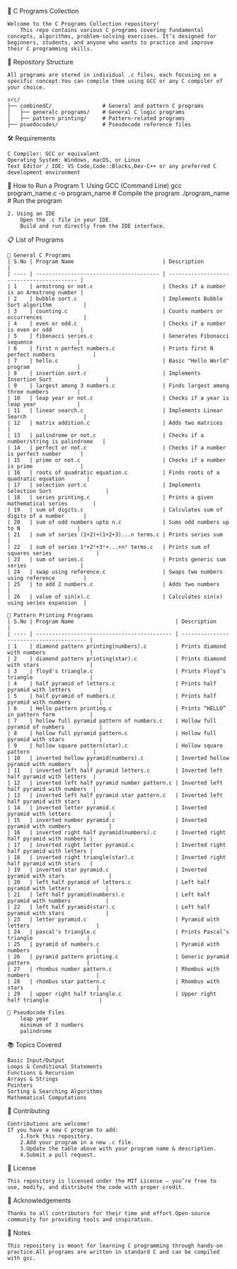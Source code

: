 📘 C Programs Collection

    Welcome to the C Programs Collection repository!
        This repo contains various C programs covering fundamental concepts, algorithms, problem-solving exercises. It’s designed for beginners, students, and anyone who wants to practice and improve their C programming skills.

📂 Repository Structure

    All programs are stored in individual .c files, each focusing on a specific concept.You can compile them using GCC or any C compiler of your choice.

    src/
    ├── combinedC/                # General and pattern C programs
    │   ├── generalc programs/    # General C logic programs
    │   ├── pattern printing/     # Pattern-related programs
    ├── psuedocodes/              # Pseudocode reference files

🛠️ Requirements

    C Compiler: GCC or equivalent
    Operating System: Windows, macOS, or Linux
    Text Editor / IDE: VS Code,Code::Blocks,Dev-C++ or any preferred C development environment

🚀 How to Run a Program
    1. Using GCC (Command Line)
        gcc program_name.c -o program_name   # Compile the program
        ./program_name    # Run the program

    2. Using an IDE
        Open the .c file in your IDE.
        Build and run directly from the IDE interface.

📋 List of Programs

    📜 General C Programs
    | S.No | Program Name                            | Description                               |
    | ---- | --------------------------------------- | ----------------------------------------- |
    | 1    | armstrong or not.c                      | Checks if a number is an Armstrong number |
    | 2    | bubble sort.c                           | Implements Bubble Sort algorithm          |
    | 3    | counting.c                              | Counts numbers or occurrences             |
    | 4    | even or odd.c                           | Checks if a number is even or odd         |
    | 5    | fibonacci series.c                      | Generates Fibonacci sequence              |
    | 6    | first n perfect numbers.c               | Prints first N perfect numbers            |
    | 7    | hello.c                                 | Basic "Hello World" program               |
    | 8    | insertion sort.c                        | Implements Insertion Sort                 |
    | 9    | largest among 3 numbers.c               | Finds largest among three numbers         |
    | 10   | leap year or not.c                      | Checks if a year is leap year             |
    | 11   | linear search.c                         | Implements Linear Search                  |
    | 12   | matrix addition.c                       | Adds two matrices                         |
    | 13   | palindrome or not.c                     | Checks if a number/string is palindrome   |
    | 14   | perfect or not.c                        | Checks if a number is perfect number      |
    | 15   | prime or not.c                          | Checks if a number is prime               |
    | 16   | roots of quadratic equation.c           | Finds roots of a quadratic equation       |
    | 17   | selection sort.c                        | Implements Selection Sort                 |
    | 18   | series printing.c                       | Prints a given mathematical series        |
    | 19   | sum of digits.c                         | Calculates sum of digits of a number      |
    | 20   | sum of odd numbers upto n.c             | Sums odd numbers up to N                  |
    | 21   | sum of series (1+2)+(1+2+3)...n terms.c | Prints series sum                         |
    | 22   | sum of series 1²+2²+3²+...+n² terms.c   | Prints sum of squares series              |
    | 23   | sum of series.c                         | Prints generic sum series                 |
    | 24   | swap using reference.c                  | Swaps two numbers using reference         |
    | 25   | to add 2 numbers.c                      | Adds two numbers                          |
    | 26   | value of sin(x).c                       | Calculates sin(x) using series expansion  |

    🎨 Pattern Printing Programs
    | S.No | Program Name                                | Description                              |
    | ---- | ------------------------------------------- | ---------------------------------------- |
    | 1    | diamond pattern printing(numbers).c         | Prints diamond with numbers              |
    | 2    | diamond pattern printing(star).c            | Prints diamond with stars                |
    | 3    | floyd's triangle.c                          | Prints Floyd’s triangle                  |
    | 4    | half pyramid of letters.c                   | Prints half pyramid with letters         |
    | 5    | half pyramid of numbers.c                   | Prints half pyramid with numbers         |
    | 6    | Hello pattern printing.c                    | Prints “HELLO” in pattern form           |
    | 7    | hollow full pyramid pattern of numbers.c    | Hollow full pyramid of numbers           |
    | 8    | hollow full pyramid pattern.c               | Hollow full pyramid with stars           |
    | 9    | hollow square pattern(star).c               | Hollow square pattern                    |
    | 10   | inverted hollow pyramid(numbers).c          | Inverted hollow pyramid with numbers     |
    | 11   | inverted left half pyramid letters.c        | Inverted left half pyramid with letters  |
    | 12   | inverted left half pyramid number pattern.c | Inverted left half pyramid with numbers  |
    | 13   | inverted left half pyramid star pattern.c   | Inverted left half pyramid with stars    |
    | 14   | inverted letter pyramid.c                   | Inverted pyramid with letters            |
    | 15   | inverted number pyramid.c                   | Inverted pyramid with numbers            |
    | 16   | inverted right half pyramid(numbers).c      | Inverted right half pyramid with numbers |
    | 17   | inverted right letter pyramid.c             | Inverted right half pyramid with letters |
    | 18   | inverted right triangle(star).c             | Inverted right half pyramid with stars   |
    | 19   | inverted star pyramid.c                     | Inverted pyramid with stars              |
    | 20   | left half pyramid of letters.c              | Left half pyramid with letters           |
    | 21   | left half pyramid(numbers).c                | Left half pyramid with numbers           |
    | 22   | left half pyramid(star).c                   | Left half pyramid with stars             |
    | 23   | letter pyramid.c                            | Pyramid with letters                     |
    | 24   | pascal's triangle.c                         | Prints Pascal’s triangle                 |
    | 25   | pyramid of numbers.c                        | Pyramid with numbers                     |
    | 26   | pyramid pattern printing.c                  | Generic pyramid pattern                  |
    | 27   | rhombus number pattern.c                    | Rhombus with numbers                     |
    | 28   | rhombus star pattern.c                      | Rhombus with stars                       |
    | 29   | upper right half triangle.c                 | Upper right half triangle                |

    📝 Pseudocode Files
        leap year
        minimum of 3 numbers
        palindrome

📚 Topics Covered

    Basic Input/Output
    Loops & Conditional Statements
    Functions & Recursion
    Arrays & Strings
    Pointers
    Sorting & Searching Algorithms
    Mathematical Computations

🤝 Contributing

    Contributions are welcome!
    If you have a new C program to add:
        1.Fork this repository.
        2.Add your program in a new .c file.
        3.Update the table above with your program name & description.
        4.Submit a pull request.

📜 License

    This repository is licensed under the MIT License – you’re free to use, modify, and distribute the code with proper credit.

🙏 Acknowledgements

    Thanks to all contributors for their time and effort.Open-source community for providing tools and inspiration.
📌 Notes

    This repository is meant for learning C programming through hands-on practice.All programs are written in standard C and can be compiled with gcc.
    
